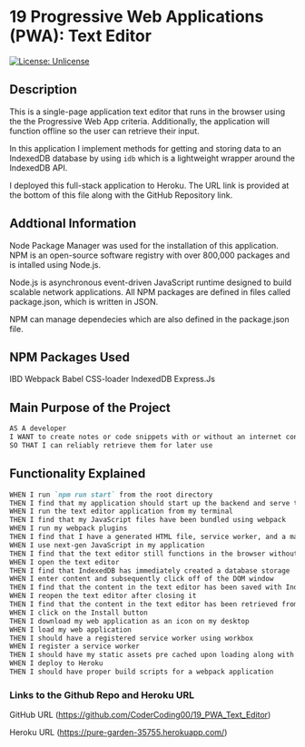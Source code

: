 # 19 Progressive Web Applications (PWA): Text Editor
[![License: Unlicense](https://img.shields.io/badge/license-Unlicense-blue.svg)](http://unlicense.org/)

## Description

This is a single-page application text editor that runs in the browser using the the Progressive Web App criteria. Additionally, the application will function offline so the user can retrieve their input.

In this application I implement methods for getting and storing data to an IndexedDB database by using `idb` which is a lightweight wrapper around the IndexedDB API.

I deployed this full-stack application to Heroku. The URL link is provided at the bottom of this file along with the GitHub Repository link. 

## Addtional Information

Node Package Manager was used for the installation of this application. NPM is an open-source software registry with over 800,000 packages and is intalled using Node.js. 

Node.js is  asynchronous event-driven JavaScript runtime designed to build scalable network applications. All NPM packages are defined in files called package.json, which is written in JSON. 

NPM can manage dependecies which are also defined in the package.json file.

## NPM Packages Used
IBD
Webpack
Babel
CSS-loader
IndexedDB
Express.Js 


## Main Purpose of the Project

```md
AS A developer
I WANT to create notes or code snippets with or without an internet connection
SO THAT I can reliably retrieve them for later use
```

## Functionality Explained

```md
WHEN I run `npm run start` from the root directory
THEN I find that my application should start up the backend and serve the client
WHEN I run the text editor application from my terminal
THEN I find that my JavaScript files have been bundled using webpack
WHEN I run my webpack plugins
THEN I find that I have a generated HTML file, service worker, and a manifest file
WHEN I use next-gen JavaScript in my application
THEN I find that the text editor still functions in the browser without errors
WHEN I open the text editor
THEN I find that IndexedDB has immediately created a database storage
WHEN I enter content and subsequently click off of the DOM window
THEN I find that the content in the text editor has been saved with IndexedDB
WHEN I reopen the text editor after closing it
THEN I find that the content in the text editor has been retrieved from our IndexedDB
WHEN I click on the Install button
THEN I download my web application as an icon on my desktop
WHEN I load my web application
THEN I should have a registered service worker using workbox
WHEN I register a service worker
THEN I should have my static assets pre cached upon loading along with subsequent pages and static assets
WHEN I deploy to Heroku
THEN I should have proper build scripts for a webpack application
```

### Links to the Github Repo and Heroku URL 

GitHub URL (https://github.com/CoderCoding00/19_PWA_Text_Editor)

Heroku URL (https://pure-garden-35755.herokuapp.com/)


